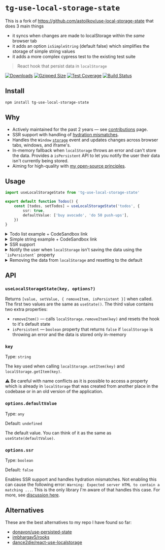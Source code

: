 # `tg-use-local-storage-state`

This is a fork of https://github.com/astoilkov/use-local-storage-state
that does 3 main things

-   it syncs when changes are made to localStorage within the _same_ browser tab
-   it adds an option `isSimpleString` (default false) which simplifies the storage of simple string values
-   it adds a more complex cypress test to the existing test suite

> React hook that persist data in `localStorage`

[![Downloads](https://img.shields.io/npm/dm/tg-use-local-storage-state)](https://www.npmjs.com/package/tg-use-local-storage-state)
[![Gzipped Size](https://badgen.net/bundlephobia/minzip/tg-use-local-storage-state)](https://bundlephobia.com/result?p=tg-use-local-storage-state)
[![Test Coverage](https://img.shields.io/codeclimate/coverage/astoilkov/use-local-storage-state)](https://codeclimate.com/github/astoilkov/use-local-storage-state/test_coverage)
[![Build Status](https://www.travis-ci.com/astoilkov/use-local-storage-state.svg?branch=master)](https://travis-ci.org/astoilkov/use-local-storage-state)

## Install

```shell
npm install tg-use-local-storage-state
```

## Why

-   Actively maintained for the past 2 years — see [contributions](https://github.com/astoilkov/use-local-storage-state/graphs/contributors) page.
-   SSR support with handling of [hydration mismatches](https://github.com/astoilkov/use-local-storage-state/issues/23).
-   Handles the `Window` [`storage`](https://developer.mozilla.org/en-US/docs/Web/API/Window/storage_event) event and updates changes across browser tabs, windows, and iframe's.
-   In-memory fallback when `localStorage` throws an error and can't store the data. Provides a `isPersistent` API to let you notify the user their data isn't currently being stored.
-   Aiming for high-quality with [my open-source principles](https://astoilkov.com/my-open-source-principles).

## Usage

```typescript
import useLocalStorageState from 'tg-use-local-storage-state'

export default function Todos() {
    const [todos, setTodos] = useLocalStorageState('todos', {
        ssr: true,
        defaultValue: ['buy avocado', 'do 50 push-ups'],
    })
}
```

<details>
<summary>Todo list example + CodeSandbox link</summary>
<p></p>

You can experiment with the example [here](https://codesandbox.io/s/todos-example-tg-use-local-storage-state-pewbql?file=/src/App.tsx).

```tsx
import React, { useState } from 'react'
import useLocalStorageState from 'tg-use-local-storage-state'

export default function Todos() {
    const [todos, setTodos] = useLocalStorageState('todos', {
        ssr: true,
        defaultValue: ['buy avocado'],
    })
    const [query, setQuery] = useState('')

    function onClick() {
        setQuery('')
        setTodos([...todos, query])
    }

    return (
        <>
            <input value={query} onChange={(e) => setQuery(e.target.value)} />
            <button onClick={onClick}>Create</button>
            {todos.map((todo) => (
                <div>{todo}</div>
            ))}
        </>
    )
}
```

</details>

<details>
<summary>Simple string example + CodeSandbox link</summary>
<p></p>

You can experiment with the example [here](https://codesandbox.io/s/todos-example-tg-use-local-storage-state-pewbql?file=/src/App.tsx).

```tsx
import React, { useState } from 'react'
import useLocalStorageState from 'tg-use-local-storage-state'

export default function Color() {
    const [color, setColor] = useLocalStorageState('color', {
        isSimpleString: true,
        defaultValue: 'blue',
    })

    return (
        <>
            <button
                onClick={function onClick() {
                    setColor('newColor')
                }}
            >
                Set new color via hook
            </button>
            <button
                onClick={function onClick() {
                    setColor('newColorFromLocalStorage')
                }}
            >
                Set new color just by updating localstorage (not necessarily recommended but this will work)
            </button>
            <div>{color}</div>
        </>
    )
}
```

</details>

<details>
<summary>SSR support</summary>
<p></p>

SSR supports includes handling of hydration mismatches. This prevents the following error: `Warning: Expected server HTML to contain a matching ...`. This is the only library I'm aware of that handles this case. For more, see [discussion here](https://github.com/astoilkov/use-local-storage-state/issues/23).

```tsx
import useLocalStorageState from 'tg-use-local-storage-state'

export default function Todos() {
    const [todos, setTodos] = useLocalStorageState('todos', {
        ssr: true,
        defaultValue: ['buy avocado', 'do 50 push-ups'],
    })
}
```

</details>

<details>
<summary id="is-persistent">Notify the user when <code>localStorage</code> isn't saving the data using the <code>`isPersistent`</code> property</summary>
<p></p>

There are a few cases when `localStorage` [isn't available](https://github.com/astoilkov/use-local-storage-state/blob/7db8872397eae8b9d2421f068283286847f326ac/index.ts#L3-L11). The `isPersistent` property tells you if the data is persisted in `localStorage` or in-memory. Useful when you want to notify the user that their data won't be persisted.

```tsx
import React, { useState } from 'react'
import useLocalStorageState from 'tg-use-local-storage-state'

export default function Todos() {
    const [todos, setTodos, { isPersistent }] = useLocalStorageState('todos', {
        defaultValue: ['buy avocado'],
    })

    return (
        <>
            {todos.map((todo) => (
                <div>{todo}</div>
            ))}
            {!isPersistent && <span>Changes aren't currently persisted.</span>}
        </>
    )
}
```

</details>

<details>
<summary id="remove-item">Removing the data from <code>localStorage</code> and resetting to the default</summary>
<p></p>

The `removeItem()` method will reset the value to its default and will remove the key from the `localStorage`. It returns to the same state as when the hook was initially created.

```tsx
import useLocalStorageState from 'tg-use-local-storage-state'

export default function Todos() {
    const [todos, setTodos, { removeItem }] = useLocalStorageState('todos', {
        defaultValue: ['buy avocado'],
    })

    function onClick() {
        removeItem()
    }
}
```

</details>

## API

### `useLocalStorageState(key, options?)`

Returns `[value, setValue, { removeItem, isPersistent }]` when called. The first two values are the same as `useState()`. The third value contains two extra properties:

-   `removeItem()` — calls `localStorage.removeItem(key)` and resets the hook to it's default state
-   `isPersistent` — `boolean` property that returns `false` if `localStorage` is throwing an error and the data is stored only in-memory

### `key`

Type: `string`

The key used when calling `localStorage.setItem(key)` and `localStorage.getItem(key)`.

⚠️ Be careful with name conflicts as it is possible to access a property which is already in `localStorage` that was created from another place in the codebase or in an old version of the application.

### `options.defaultValue`

Type: `any`

Default: `undefined`

The default value. You can think of it as the same as `useState(defaultValue)`.

### `options.ssr`

Type: `boolean`

Default: `false`

Enables SSR support and handles hydration mismatches. Not enabling this can cause the following error: `Warning: Expected server HTML to contain a matching ...`. This is the only library I'm aware of that handles this case. For more, see [discussion here](https://github.com/astoilkov/use-local-storage-state/issues/23).

## Alternatives

These are the best alternatives to my repo I have found so far:

-   [donavon/use-persisted-state](https://github.com/donavon/use-persisted-state)
-   [imbhargav5/rooks](https://github.com/imbhargav5/rooks/blob/master/packages/localstorage-state/README.md)
-   [dance2die/react-use-localstorage](https://github.com/dance2die/react-use-localstorage)
